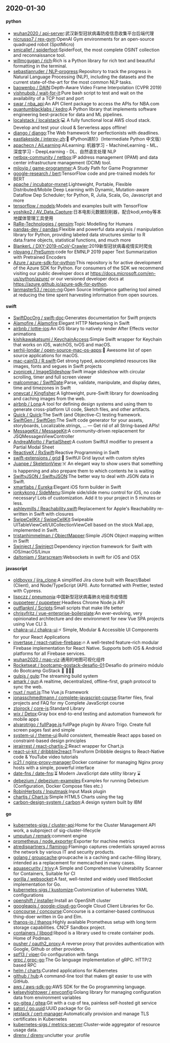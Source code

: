 ## 2020-01-30

#### python
* [wuhan2020 / api-server](https://github.com/wuhan2020/api-server):武汉新型冠状病毒防疫信息收集平台后端代理
* [nicrusso7 / rex-gym](https://github.com/nicrusso7/rex-gym):OpenAI Gym environments for an open-source quadruped robot (SpotMicro)
* [smicallef / spiderfoot](https://github.com/smicallef/spiderfoot):SpiderFoot, the most complete OSINT collection and reconnaissance tool.
* [willmcgugan / rich](https://github.com/willmcgugan/rich):Rich is a Python library for rich text and beautiful formatting in the terminal.
* [sebastianruder / NLP-progress](https://github.com/sebastianruder/NLP-progress):Repository to track the progress in Natural Language Processing (NLP), including the datasets and the current state-of-the-art for the most common NLP tasks.
* [baowenbo / DAIN](https://github.com/baowenbo/DAIN):Depth-Aware Video Frame Interpolation (CVPR 2019)
* [vishnubob / wait-for-it](https://github.com/vishnubob/wait-for-it):Pure bash script to test and wait on the availability of a TCP host and port
* [swar / nba_api](https://github.com/swar/nba_api):An API Client package to access the APIs for NBA.com
* [quantumblacklabs / kedro](https://github.com/quantumblacklabs/kedro):A Python library that implements software engineering best-practice for data and ML pipelines.
* [localstack / localstack](https://github.com/localstack/localstack):💻
A fully functional local AWS cloud stack. Develop and test your cloud & Serverless apps offline!
* [django / django](https://github.com/django/django):The Web framework for perfectionists with deadlines.
* [eastlakeside / interpy-zh](https://github.com/eastlakeside/interpy-zh):📘
《Python进阶》（Intermediate Python 中文版）
* [apachecn / AiLearning](https://github.com/apachecn/AiLearning):AiLearning: 机器学习 - MachineLearning - ML、深度学习 - DeepLearning - DL、自然语言处理 NLP
* [netbox-community / netbox](https://github.com/netbox-community/netbox):IP address management (IPAM) and data center infrastructure management (DCIM) tool.
* [miloyip / game-programmer](https://github.com/miloyip/game-programmer):A Study Path for Game Programmer
* [google-research / bert](https://github.com/google-research/bert):TensorFlow code and pre-trained models for BERT
* [apache / incubator-mxnet](https://github.com/apache/incubator-mxnet):Lightweight, Portable, Flexible Distributed/Mobile Deep Learning with Dynamic, Mutation-aware Dataflow Dep Scheduler; for Python, R, Julia, Scala, Go, Javascript and more
* [tensorflow / models](https://github.com/tensorflow/models):Models and examples built with TensorFlow
* [yoshiko2 / AV_Data_Capture](https://github.com/yoshiko2/AV_Data_Capture):日本电影元数据刮削器，配合kodi,emby等本地媒体管理工具使用
* [RaRe-Technologies / gensim](https://github.com/RaRe-Technologies/gensim):Topic Modelling for Humans
* [pandas-dev / pandas](https://github.com/pandas-dev/pandas):Flexible and powerful data analysis / manipulation library for Python, providing labeled data structures similar to R data.frame objects, statistical functions, and much more
* [BlankerL / DXY-2019-nCoV-Crawler](https://github.com/BlankerL/DXY-2019-nCoV-Crawler):2019新型冠状病毒疫情实时爬虫
* [nlpyang / PreSumm](https://github.com/nlpyang/PreSumm):code for EMNLP 2019 paper Text Summarization with Pretrained Encoders
* [Azure / azure-sdk-for-python](https://github.com/Azure/azure-sdk-for-python):This repository is for active development of the Azure SDK for Python. For consumers of the SDK we recommend visiting our public developer docs at https://docs.microsoft.com/en-us/python/azure/ or our versioned developer docs at https://azure.github.io/azure-sdk-for-python.
* [lanmaster53 / recon-ng](https://github.com/lanmaster53/recon-ng):Open Source Intelligence gathering tool aimed at reducing the time spent harvesting information from open sources.

#### swift
* [SwiftDocOrg / swift-doc](https://github.com/SwiftDocOrg/swift-doc):Generates documentation for Swift projects
* [Alamofire / Alamofire](https://github.com/Alamofire/Alamofire):Elegant HTTP Networking in Swift
* [airbnb / lottie-ios](https://github.com/airbnb/lottie-ios):An iOS library to natively render After Effects vector animations
* [kishikawakatsumi / KeychainAccess](https://github.com/kishikawakatsumi/KeychainAccess):Simple Swift wrapper for Keychain that works on iOS, watchOS, tvOS and macOS.
* [serhii-londar / open-source-mac-os-apps](https://github.com/serhii-londar/open-source-mac-os-apps):🚀
Awesome list of open source applications for macOS.
* [mac-cain13 / R.swift](https://github.com/mac-cain13/R.swift):Get strong typed, autocompleted resources like images, fonts and segues in Swift projects
* [zvonicek / ImageSlideshow](https://github.com/zvonicek/ImageSlideshow):Swift image slideshow with circular scrolling, timer and full screen viewer
* [malcommac / SwiftDate](https://github.com/malcommac/SwiftDate):Parse, validate, manipulate, and display dates, time and timezones in Swift
* [onevcat / Kingfisher](https://github.com/onevcat/Kingfisher):A lightweight, pure-Swift library for downloading and caching images from the web.
* [airbnb / Lona](https://github.com/airbnb/Lona):A tool for defining design systems and using them to generate cross-platform UI code, Sketch files, and other artifacts.
* [Quick / Quick](https://github.com/Quick/Quick):The Swift (and Objective-C) testing framework.
* [SwiftGen / SwiftGen](https://github.com/SwiftGen/SwiftGen):The Swift code generator for your assets, storyboards, Localizable.strings, … — Get rid of all String-based APIs!
* [MessageKit / MessageKit](https://github.com/MessageKit/MessageKit):A community-driven replacement for JSQMessagesViewController
* [AndreaMiotto / PartialSheet](https://github.com/AndreaMiotto/PartialSheet):A custom SwiftUI modifier to present a Partial Modal Sheet
* [ReactiveX / RxSwift](https://github.com/ReactiveX/RxSwift):Reactive Programming in Swift
* [swift-extensions / grid](https://github.com/swift-extensions/grid):🚀
SwiftUI Grid layout with custom styles
* [Juanpe / SkeletonView](https://github.com/Juanpe/SkeletonView):☠️
An elegant way to show users that something is happening and also prepare them to which contents he is waiting
* [SwiftyJSON / SwiftyJSON](https://github.com/SwiftyJSON/SwiftyJSON):The better way to deal with JSON data in Swift.
* [xmartlabs / Eureka](https://github.com/xmartlabs/Eureka):Elegant iOS form builder in Swift
* [jonkykong / SideMenu](https://github.com/jonkykong/SideMenu):Simple side/slide menu control for iOS, no code necessary! Lots of customization. Add it to your project in 5 minutes or less.
* [ashleymills / Reachability.swift](https://github.com/ashleymills/Reachability.swift):Replacement for Apple's Reachability re-written in Swift with closures
* [SwipeCellKit / SwipeCellKit](https://github.com/SwipeCellKit/SwipeCellKit):Swipeable UITableViewCell/UICollectionViewCell based on the stock Mail.app, implemented in Swift.
* [tristanhimmelman / ObjectMapper](https://github.com/tristanhimmelman/ObjectMapper):Simple JSON Object mapping written in Swift
* [Swinject / Swinject](https://github.com/Swinject/Swinject):Dependency injection framework for Swift with iOS/macOS/Linux
* [daltoniam / Starscream](https://github.com/daltoniam/Starscream):Websockets in swift for iOS and OSX

#### javascript
* [oldboyxx / jira_clone](https://github.com/oldboyxx/jira_clone):A simplified Jira clone built with React/Babel (Client), and Node/TypeScript (API). Auto formatted with Prettier, tested with Cypress.
* [lispczz / pneumonia](https://github.com/lispczz/pneumonia):中国新型冠状病毒肺炎地级市疫情图
* [puppeteer / puppeteer](https://github.com/puppeteer/puppeteer):Headless Chrome Node.js API
* [outflanknl / Scripts](https://github.com/outflanknl/Scripts):Small scripts that make life better
* [chrisvfritz / vue-enterprise-boilerplate](https://github.com/chrisvfritz/vue-enterprise-boilerplate):An ever-evolving, very opinionated architecture and dev environment for new Vue SPA projects using Vue CLI 3.
* [chakra-ui / chakra-ui](https://github.com/chakra-ui/chakra-ui):⚡️
Simple, Modular & Accessible UI Components for your React Applications
* [invertase / react-native-firebase](https://github.com/invertase/react-native-firebase):🔥
A well-tested feature-rich modular Firebase implementation for React Native. Supports both iOS & Android platforms for all Firebase services.
* [wuhan2020 / map-viz](https://github.com/wuhan2020/map-viz):通用的地图可视化组件
* [Rocketseat / bootcamp-gostack-desafio-01](https://github.com/Rocketseat/bootcamp-gostack-desafio-01):Desafio do primeiro módulo do Bootcamp GoStack
🚀
👨🏻‍🚀
* [gulpjs / gulp](https://github.com/gulpjs/gulp):The streaming build system
* [amark / gun](https://github.com/amark/gun):A realtime, decentralized, offline-first, graph protocol to sync the web.
* [nuxt / nuxt.js](https://github.com/nuxt/nuxt.js):The Vue.js Framework
* [jonasschmedtmann / complete-javascript-course](https://github.com/jonasschmedtmann/complete-javascript-course):Starter files, final projects and FAQ for my Complete JavaScript course
* [zloirock / core-js](https://github.com/zloirock/core-js):Standard Library
* [wix / Detox](https://github.com/wix/Detox):Gray box end-to-end testing and automation framework for mobile apps
* [alvarotrigo / fullPage.js](https://github.com/alvarotrigo/fullPage.js):fullPage plugin by Alvaro Trigo. Create full screen pages fast and simple
* [system-ui / theme-ui](https://github.com/system-ui/theme-ui):Build consistent, themeable React apps based on constraint-based design principles
* [jerairrest / react-chartjs-2](https://github.com/jerairrest/react-chartjs-2):React wrapper for Chart.js
* [react-ui-kit / dribbble2react](https://github.com/react-ui-kit/dribbble2react):Transform Dribbble designs to React-Native code & YouTube video tutorials
* [jc21 / nginx-proxy-manager](https://github.com/jc21/nginx-proxy-manager):Docker container for managing Nginx proxy hosts with a simple, powerful interface
* [date-fns / date-fns](https://github.com/date-fns/date-fns):⏳
Modern JavaScript date utility library
⌛️
* [debezium / debezium-examples](https://github.com/debezium/debezium-examples):Examples for running Debezium (Configuration, Docker Compose files etc.)
* [RobinHerbots / Inputmask](https://github.com/RobinHerbots/Inputmask):Input Mask plugin
* [chartjs / Chart.js](https://github.com/chartjs/Chart.js):Simple HTML5 Charts using the <canvas> tag
* [carbon-design-system / carbon](https://github.com/carbon-design-system/carbon):A design system built by IBM

#### go
* [kubernetes-sigs / cluster-api](https://github.com/kubernetes-sigs/cluster-api):Home for the Cluster Management API work, a subproject of sig-cluster-lifecycle
* [umputun / remark](https://github.com/umputun/remark):comment engine
* [prometheus / node_exporter](https://github.com/prometheus/node_exporter):Exporter for machine metrics
* [atredispartners / flamingo](https://github.com/atredispartners/flamingo):Flamingo captures credentials sprayed across the network by various IT and security products.
* [golang / groupcache](https://github.com/golang/groupcache):groupcache is a caching and cache-filling library, intended as a replacement for memcached in many cases.
* [aquasecurity / trivy](https://github.com/aquasecurity/trivy):A Simple and Comprehensive Vulnerability Scanner for Containers, Suitable for CI
* [gorilla / websocket](https://github.com/gorilla/websocket):A fast, well-tested and widely used WebSocket implementation for Go.
* [kubernetes-sigs / kustomize](https://github.com/kubernetes-sigs/kustomize):Customization of kubernetes YAML configurations
* [openshift / installer](https://github.com/openshift/installer):Install an OpenShift cluster
* [googleapis / google-cloud-go](https://github.com/googleapis/google-cloud-go):Google Cloud Client Libraries for Go.
* [concourse / concourse](https://github.com/concourse/concourse):Concourse is a container-based continuous thing-doer written in Go and Elm.
* [thanos-io / thanos](https://github.com/thanos-io/thanos):Highly available Prometheus setup with long term storage capabilities. CNCF Sandbox project.
* [containers / libpod](https://github.com/containers/libpod):libpod is a library used to create container pods. Home of Podman.
* [pusher / oauth2_proxy](https://github.com/pusher/oauth2_proxy):A reverse proxy that provides authentication with Google, Github or other providers.
* [spf13 / viper](https://github.com/spf13/viper):Go configuration with fangs
* [grpc / grpc-go](https://github.com/grpc/grpc-go):The Go language implementation of gRPC. HTTP/2 based RPC
* [helm / charts](https://github.com/helm/charts):Curated applications for Kubernetes
* [github / hub](https://github.com/github/hub):A command-line tool that makes git easier to use with GitHub.
* [aws / aws-sdk-go](https://github.com/aws/aws-sdk-go):AWS SDK for the Go programming language.
* [kelseyhightower / envconfig](https://github.com/kelseyhightower/envconfig):Golang library for managing configuration data from environment variables
* [go-gitea / gitea](https://github.com/go-gitea/gitea):Git with a cup of tea, painless self-hosted git service
* [satori / go.uuid](https://github.com/satori/go.uuid):UUID package for Go
* [jetstack / cert-manager](https://github.com/jetstack/cert-manager):Automatically provision and manage TLS certificates in Kubernetes
* [kubernetes-sigs / metrics-server](https://github.com/kubernetes-sigs/metrics-server):Cluster-wide aggregator of resource usage data.
* [direnv / direnv](https://github.com/direnv/direnv):unclutter your .profile
